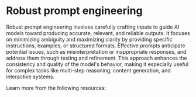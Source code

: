 # Robust prompt engineering

Robust prompt engineering involves carefully crafting inputs to guide AI models toward producing accurate, relevant, and reliable outputs. It focuses on minimizing ambiguity and maximizing clarity by providing specific instructions, examples, or structured formats. Effective prompts anticipate potential issues, such as misinterpretation or inappropriate responses, and address them through testing and refinement. This approach enhances the consistency and quality of the model's behavior, making it especially useful for complex tasks like multi-step reasoning, content generation, and interactive systems.

Learn more from the following resources:

